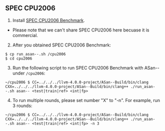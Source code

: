 ## SPEC CPU2006
1. Install [SPEC CPU2006 Benchmark](https://www.spec.org/cpu2006/).
- Please note that we can't share SPEC CPU2006 here becuase it is commercial.
2. After you obtained SPEC CPU2006 Benchmark:
```
$ cp run_asan--.sh /cpu2006
$ cd cpu2006
```
3. Run the following script to run SPEC CPU2006 Benchmark with ASan-- under `/cpu2006`:
```
~/cpu2006 $ CC=../../../llvm-4.0.0-project/ASan--Build/bin/clang CXX=../../../llvm-4.0.0-project/ASan--Build/bin/clang++ ./run_asan--.sh asan-- <test|train|ref> <int|fp>
```
4. To run multiple rounds, please set number "X" to "-n". For example, run 3 rounds:
```
~/cpu2006 $ CC=../../../llvm-4.0.0-project/ASan--Build/bin/clang CXX=../../../llvm-4.0.0-project/ASan--Build/bin/clang++ ./run_asan--.sh asan-- <test|train|ref> <int|fp> -n 3
```
